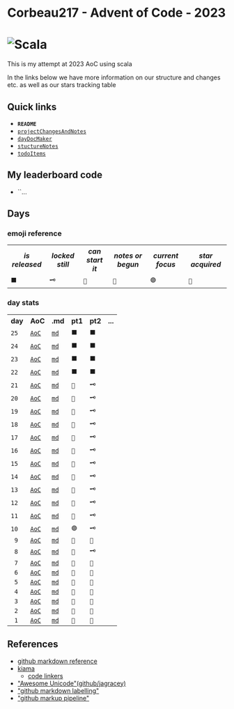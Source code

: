 # Corbeau217  - Advent of Code - 2023
# ![Scala](https://img.shields.io/badge/scala-%23DC322F.svg?style=for-the-badge&logo=scala&logoColor=white)

  This is my attempt at 2023 AoC using scala

  In the links below we have more information on our structure and changes etc. as well as our stars tracking table

## Quick links
* **`README`**
* [`projectChangesAndNotes`](./projectChangesAndNotes.md)
* [`dayDocMaker`](./dayDocMaker.md)
* [`stuctureNotes`](./structureNotes.md)
* [`todoItems`](./todoItems.md)

## My leaderboard code
* ``...

## Days
### emoji reference

<table>
  
  <tr>    <th><i>is released</i></th>    <th><i>locked still</i></th>    <th><i>can start it</i></th>    <th><i>notes or begun</i></th>     <th><i>current focus</i></th>   <th><i>star acquired</i></th></tr>
  <tr>      <td><code>⬛</code></td>       <td><code>🗝</code></td>         <td><code>📄</code></td>        <td><code>📝</code></td>             <td><code>🟣</code></td>     <td><code>📜</code></td></tr>
</table>

### day stats

<table>
  <tr>                    <th>day</th>                                                                  <th>AoC</th>                                                    <th>.md</th>                                                 <th>pt1</th>                             <th>pt2</th>                     <th>...</th>  </tr>
  <tr> <!--|#@@@#|--> <td><code>25</code></td> <!--|#@@@#|--> <td><a href="https://adventofcode.com/2023/day/25"><code>AoC</code></a></td> <!--|#@@@#|--> <td><a href="./days/day25.md"><code>md</code></a></td> <!--|#@@@#|--> <td><code>⬛</code></td> <!--|#@@@#|--> <td><code>⬛</code></td> <!--|#@@@#|--> <td></td> <!--|#@@@#|--> </tr>
  <tr> <!--|#@@@#|--> <td><code>24</code></td> <!--|#@@@#|--> <td><a href="https://adventofcode.com/2023/day/24"><code>AoC</code></a></td> <!--|#@@@#|--> <td><a href="./days/day24.md"><code>md</code></a></td> <!--|#@@@#|--> <td><code>⬛</code></td> <!--|#@@@#|--> <td><code>⬛</code></td> <!--|#@@@#|--> <td></td> <!--|#@@@#|--> </tr>
  <tr> <!--|#@@@#|--> <td><code>23</code></td> <!--|#@@@#|--> <td><a href="https://adventofcode.com/2023/day/23"><code>AoC</code></a></td> <!--|#@@@#|--> <td><a href="./days/day23.md"><code>md</code></a></td> <!--|#@@@#|--> <td><code>⬛</code></td> <!--|#@@@#|--> <td><code>⬛</code></td> <!--|#@@@#|--> <td></td> <!--|#@@@#|--> </tr>
  <tr> <!--|#@@@#|--> <td><code>22</code></td> <!--|#@@@#|--> <td><a href="https://adventofcode.com/2023/day/22"><code>AoC</code></a></td> <!--|#@@@#|--> <td><a href="./days/day22.md"><code>md</code></a></td> <!--|#@@@#|--> <td><code>⬛</code></td> <!--|#@@@#|--> <td><code>⬛</code></td> <!--|#@@@#|--> <td></td> <!--|#@@@#|--> </tr>
  <tr> <!--|#@@@#|--> <td><code>21</code></td> <!--|#@@@#|--> <td><a href="https://adventofcode.com/2023/day/21"><code>AoC</code></a></td> <!--|#@@@#|--> <td><a href="./days/day21.md"><code>md</code></a></td> <!--|#@@@#|--> <td><code>📄</code></td> <!--|#@@@#|--> <td><code>🗝</code></td> <!--|#@@@#|--> <td></td> <!--|#@@@#|--> </tr>
  <tr> <!--|#@@@#|--> <td><code>20</code></td> <!--|#@@@#|--> <td><a href="https://adventofcode.com/2023/day/20"><code>AoC</code></a></td> <!--|#@@@#|--> <td><a href="./days/day20.md"><code>md</code></a></td> <!--|#@@@#|--> <td><code>📄</code></td> <!--|#@@@#|--> <td><code>🗝</code></td> <!--|#@@@#|--> <td></td> <!--|#@@@#|--> </tr>
  <tr> <!--|#@@@#|--> <td><code>19</code></td> <!--|#@@@#|--> <td><a href="https://adventofcode.com/2023/day/19"><code>AoC</code></a></td> <!--|#@@@#|--> <td><a href="./days/day19.md"><code>md</code></a></td> <!--|#@@@#|--> <td><code>📄</code></td> <!--|#@@@#|--> <td><code>🗝</code></td> <!--|#@@@#|--> <td></td> <!--|#@@@#|--> </tr>
  <tr> <!--|#@@@#|--> <td><code>18</code></td> <!--|#@@@#|--> <td><a href="https://adventofcode.com/2023/day/18"><code>AoC</code></a></td> <!--|#@@@#|--> <td><a href="./days/day18.md"><code>md</code></a></td> <!--|#@@@#|--> <td><code>📄</code></td> <!--|#@@@#|--> <td><code>🗝</code></td> <!--|#@@@#|--> <td></td> <!--|#@@@#|--> </tr>
  <tr> <!--|#@@@#|--> <td><code>17</code></td> <!--|#@@@#|--> <td><a href="https://adventofcode.com/2023/day/17"><code>AoC</code></a></td> <!--|#@@@#|--> <td><a href="./days/day17.md"><code>md</code></a></td> <!--|#@@@#|--> <td><code>📄</code></td> <!--|#@@@#|--> <td><code>🗝</code></td> <!--|#@@@#|--> <td></td> <!--|#@@@#|--> </tr>
  <tr> <!--|#@@@#|--> <td><code>16</code></td> <!--|#@@@#|--> <td><a href="https://adventofcode.com/2023/day/16"><code>AoC</code></a></td> <!--|#@@@#|--> <td><a href="./days/day16.md"><code>md</code></a></td> <!--|#@@@#|--> <td><code>📄</code></td> <!--|#@@@#|--> <td><code>🗝</code></td> <!--|#@@@#|--> <td></td> <!--|#@@@#|--> </tr>
  <tr> <!--|#@@@#|--> <td><code>15</code></td> <!--|#@@@#|--> <td><a href="https://adventofcode.com/2023/day/15"><code>AoC</code></a></td> <!--|#@@@#|--> <td><a href="./days/day15.md"><code>md</code></a></td> <!--|#@@@#|--> <td><code>📄</code></td> <!--|#@@@#|--> <td><code>🗝</code></td> <!--|#@@@#|--> <td></td> <!--|#@@@#|--> </tr>
  <tr> <!--|#@@@#|--> <td><code>14</code></td> <!--|#@@@#|--> <td><a href="https://adventofcode.com/2023/day/14"><code>AoC</code></a></td> <!--|#@@@#|--> <td><a href="./days/day14.md"><code>md</code></a></td> <!--|#@@@#|--> <td><code>📝</code></td> <!--|#@@@#|--> <td><code>🗝</code></td> <!--|#@@@#|--> <td></td> <!--|#@@@#|--> </tr>
  <tr> <!--|#@@@#|--> <td><code>13</code></td> <!--|#@@@#|--> <td><a href="https://adventofcode.com/2023/day/13"><code>AoC</code></a></td> <!--|#@@@#|--> <td><a href="./days/day13.md"><code>md</code></a></td> <!--|#@@@#|--> <td><code>📝</code></td> <!--|#@@@#|--> <td><code>🗝</code></td> <!--|#@@@#|--> <td></td> <!--|#@@@#|--> </tr>
  <tr> <!--|#@@@#|--> <td><code>12</code></td> <!--|#@@@#|--> <td><a href="https://adventofcode.com/2023/day/12"><code>AoC</code></a></td> <!--|#@@@#|--> <td><a href="./days/day12.md"><code>md</code></a></td> <!--|#@@@#|--> <td><code>📝</code></td> <!--|#@@@#|--> <td><code>🗝</code></td> <!--|#@@@#|--> <td></td> <!--|#@@@#|--> </tr>
  <tr> <!--|#@@@#|--> <td><code>11</code></td> <!--|#@@@#|--> <td><a href="https://adventofcode.com/2023/day/11"><code>AoC</code></a></td> <!--|#@@@#|--> <td><a href="./days/day11.md"><code>md</code></a></td> <!--|#@@@#|--> <td><code>📝</code></td> <!--|#@@@#|--> <td><code>🗝</code></td> <!--|#@@@#|--> <td></td> <!--|#@@@#|--> </tr>
  <tr> <!--|#@@@#|--> <td><code>10</code></td> <!--|#@@@#|--> <td><a href="https://adventofcode.com/2023/day/10"><code>AoC</code></a></td> <!--|#@@@#|--> <td><a href="./days/day10.md"><code>md</code></a></td> <!--|#@@@#|--> <td><code>🟣</code></td> <!--|#@@@#|--> <td><code>🗝</code></td> <!--|#@@@#|--> <td></td> <!--|#@@@#|--> </tr>
  <tr> <!--|#@@@#|--> <td><code> 9</code></td> <!--|#@@@#|-->  <td><a href="https://adventofcode.com/2023/day/9"><code>AoC</code></a></td> <!--|#@@@#|-->  <td><a href="./days/day9.md"><code>md</code></a></td> <!--|#@@@#|--> <td><code>📜</code></td> <!--|#@@@#|--> <td><code>📜</code></td> <!--|#@@@#|--> <td></td> <!--|#@@@#|--> </tr>
  <tr> <!--|#@@@#|--> <td><code> 8</code></td> <!--|#@@@#|-->  <td><a href="https://adventofcode.com/2023/day/8"><code>AoC</code></a></td> <!--|#@@@#|-->  <td><a href="./days/day8.md"><code>md</code></a></td> <!--|#@@@#|--> <td><code>📝</code></td> <!--|#@@@#|--> <td><code>🗝</code></td> <!--|#@@@#|--> <td></td> <!--|#@@@#|--> </tr>
  <tr> <!--|#@@@#|--> <td><code> 7</code></td> <!--|#@@@#|-->  <td><a href="https://adventofcode.com/2023/day/7"><code>AoC</code></a></td> <!--|#@@@#|-->  <td><a href="./days/day7.md"><code>md</code></a></td> <!--|#@@@#|--> <td><code>📜</code></td> <!--|#@@@#|--> <td><code>📜</code></td> <!--|#@@@#|--> <td></td> <!--|#@@@#|--> </tr>
  <tr> <!--|#@@@#|--> <td><code> 6</code></td> <!--|#@@@#|-->  <td><a href="https://adventofcode.com/2023/day/6"><code>AoC</code></a></td> <!--|#@@@#|-->  <td><a href="./days/day6.md"><code>md</code></a></td> <!--|#@@@#|--> <td><code>📜</code></td> <!--|#@@@#|--> <td><code>📜</code></td> <!--|#@@@#|--> <td></td> <!--|#@@@#|--> </tr>
  <tr> <!--|#@@@#|--> <td><code> 5</code></td> <!--|#@@@#|-->  <td><a href="https://adventofcode.com/2023/day/5"><code>AoC</code></a></td> <!--|#@@@#|-->  <td><a href="./days/day5.md"><code>md</code></a></td> <!--|#@@@#|--> <td><code>📜</code></td> <!--|#@@@#|--> <td><code>📜</code></td> <!--|#@@@#|--> <td></td> <!--|#@@@#|--> </tr>
  <tr> <!--|#@@@#|--> <td><code> 4</code></td> <!--|#@@@#|-->  <td><a href="https://adventofcode.com/2023/day/4"><code>AoC</code></a></td> <!--|#@@@#|-->  <td><a href="./days/day4.md"><code>md</code></a></td> <!--|#@@@#|--> <td><code>📜</code></td> <!--|#@@@#|--> <td><code>📝</code></td> <!--|#@@@#|--> <td></td> <!--|#@@@#|--> </tr>
  <tr> <!--|#@@@#|--> <td><code> 3</code></td> <!--|#@@@#|-->  <td><a href="https://adventofcode.com/2023/day/3"><code>AoC</code></a></td> <!--|#@@@#|-->  <td><a href="./days/day3.md"><code>md</code></a></td> <!--|#@@@#|--> <td><code>📜</code></td> <!--|#@@@#|--> <td><code>📜</code></td> <!--|#@@@#|--> <td></td> <!--|#@@@#|--> </tr>
  <tr> <!--|#@@@#|--> <td><code> 2</code></td> <!--|#@@@#|-->  <td><a href="https://adventofcode.com/2023/day/2"><code>AoC</code></a></td> <!--|#@@@#|-->  <td><a href="./days/day2.md"><code>md</code></a></td> <!--|#@@@#|--> <td><code>📜</code></td> <!--|#@@@#|--> <td><code>📜</code></td> <!--|#@@@#|--> <td></td> <!--|#@@@#|--> </tr>
  <tr> <!--|#@@@#|--> <td><code> 1</code></td> <!--|#@@@#|-->  <td><a href="https://adventofcode.com/2023/day/1"><code>AoC</code></a></td> <!--|#@@@#|-->  <td><a href="./days/day1.md"><code>md</code></a></td> <!--|#@@@#|--> <td><code>📜</code></td> <!--|#@@@#|--> <td><code>📜</code></td> <!--|#@@@#|--> <td></td> <!--|#@@@#|--> </tr>
</table>


## References
* [github markdown reference](https://github.com/tchapi/markdown-cheatsheet/tree/master)
* [kiama](https://github.com/inkytonik/kiama/)
  - [code linkers](https://github.com/inkytonik/kiama/tree/master/core/src/main/scala/org/bitbucket/inkytonik/kiama)
* ["Awesome Unicode"(github/jagracey)](https://github.com/jagracey/Awesome-Unicode/blob/master/README.md)
* ["github markdown labelling"](https://github.com/orgs/community/discussions/16925#top)
* ["github markup pipeline"](https://github.com/github/markup#github-markup)